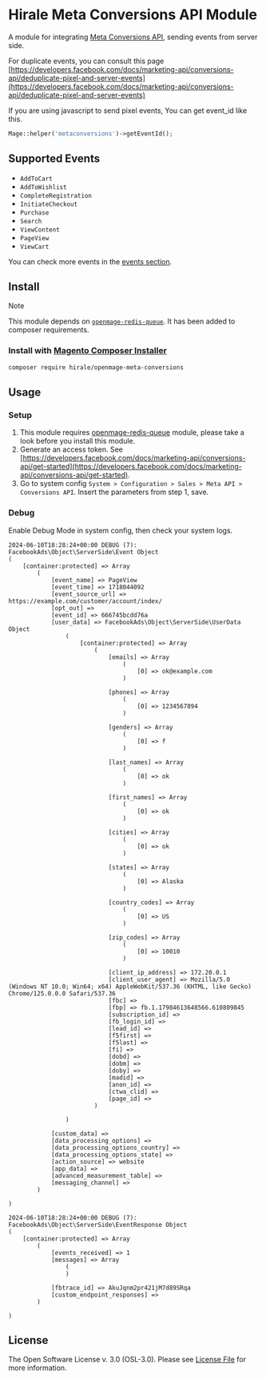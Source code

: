 # Hirale Meta Conversions API Module

A module for integrating [Meta Conversions API](https://developers.facebook.com/docs/marketing-api/conversions-api/get-started), sending events from server side.

For duplicate events, you can consult this page [https://developers.facebook.com/docs/marketing-api/conversions-api/deduplicate-pixel-and-server-events](https://developers.facebook.com/docs/marketing-api/conversions-api/deduplicate-pixel-and-server-events)

If you are using javascript to send pixel events, You can get event_id like this.

``` php
Mage::helper('metaconversions')->getEventId();
```
## Supported Events

 - `AddToCart`
 - `AddToWishlist`
 - `CompleteRegistration`
 - `InitiateCheckout`
 - `Purchase`
 - `Search`
 - `ViewContent`
 - `PageView`
 - `ViewCart`

You can check more events in the [events section](https://developers.facebook.com/docs/meta-pixel/reference#standard-events).

## Install

> [!NOTE]
> This module depends on [`openmage-redis-queue`](https://github.com/hirale/openmage-redis-queue). It has been added to composer requirements.

### Install with [Magento Composer Installer](https://github.com/Cotya/magento-composer-installer)

```bash
composer require hirale/openmage-meta-conversions
```

## Usage

### Setup
1. This module requires [openmage-redis-queue](https://github.com/hirale/openmage-redis-queue) module, please take a look before you install this module.
2. Generate an access token. See [https://developers.facebook.com/docs/marketing-api/conversions-api/get-started](https://developers.facebook.com/docs/marketing-api/conversions-api/get-started).
3. Go to system config `System > Configuration > Sales > Meta API > Conversions API`. Insert the parameters from step 1, save.

### Debug

Enable Debug Mode in system config, then check your system logs.

```log
2024-06-10T18:28:24+00:00 DEBUG (7): FacebookAds\Object\ServerSide\Event Object
(
    [container:protected] => Array
        (
            [event_name] => PageView
            [event_time] => 1718044092
            [event_source_url] => https://example.com/customer/account/index/
            [opt_out] => 
            [event_id] => 666745bcdd76a
            [user_data] => FacebookAds\Object\ServerSide\UserData Object
                (
                    [container:protected] => Array
                        (
                            [emails] => Array
                                (
                                    [0] => ok@example.com
                                )

                            [phones] => Array
                                (
                                    [0] => 1234567894
                                )

                            [genders] => Array
                                (
                                    [0] => f
                                )

                            [last_names] => Array
                                (
                                    [0] => ok
                                )

                            [first_names] => Array
                                (
                                    [0] => ok
                                )

                            [cities] => Array
                                (
                                    [0] => ok
                                )

                            [states] => Array
                                (
                                    [0] => Alaska
                                )

                            [country_codes] => Array
                                (
                                    [0] => US
                                )

                            [zip_codes] => Array
                                (
                                    [0] => 10010
                                )

                            [client_ip_address] => 172.20.0.1
                            [client_user_agent] => Mozilla/5.0 (Windows NT 10.0; Win64; x64) AppleWebKit/537.36 (KHTML, like Gecko) Chrome/125.0.0.0 Safari/537.36
                            [fbc] => 
                            [fbp] => fb.1.17984613648566.610809845
                            [subscription_id] => 
                            [fb_login_id] => 
                            [lead_id] => 
                            [f5first] => 
                            [f5last] => 
                            [fi] => 
                            [dobd] => 
                            [dobm] => 
                            [doby] => 
                            [madid] => 
                            [anon_id] => 
                            [ctwa_clid] => 
                            [page_id] => 
                        )

                )

            [custom_data] => 
            [data_processing_options] => 
            [data_processing_options_country] => 
            [data_processing_options_state] => 
            [action_source] => website
            [app_data] => 
            [advanced_measurement_table] => 
            [messaging_channel] => 
        )

)

2024-06-10T18:28:24+00:00 DEBUG (7): FacebookAds\Object\ServerSide\EventResponse Object
(
    [container:protected] => Array
        (
            [events_received] => 1
            [messages] => Array
                (
                )

            [fbtrace_id] => AkuJqnm2pr421jM7d89SRqa
            [custom_endpoint_responses] => 
        )

)
```

## License

The Open Software License v. 3.0 (OSL-3.0). Please see [License File](LICENSE.md) for more information.